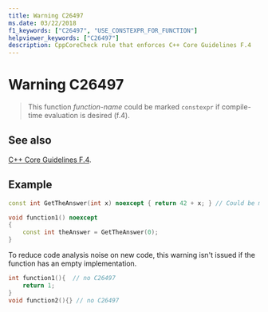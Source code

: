 ```yaml
---
title: Warning C26497
ms.date: 03/22/2018
f1_keywords: ["C26497", "USE_CONSTEXPR_FOR_FUNCTION"]
helpviewer_keywords: ["C26497"]
description: CppCoreCheck rule that enforces C++ Core Guidelines F.4
---
```

# Warning C26497

> This function *function-name* could be marked `constexpr` if compile-time evaluation is desired (f.4).  

## See also

[C++ Core Guidelines F.4](https://isocpp.github.io/CppCoreGuidelines/CppCoreGuidelines#Rf-constexpr).

## Example

```cpp
const int GetTheAnswer(int x) noexcept { return 42 + x; } // Could be marked constexpr

void function1() noexcept
{
    const int theAnswer = GetTheAnswer(0);
}
```

To reduce code analysis noise on new code, this warning isn't issued if the function has an empty implementation.

```cpp
int function1(){  // no C26497
    return 1;
}
void function2(){} // no C26497
```
